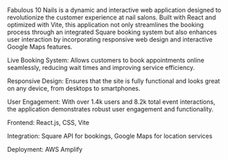 Fabulous 10 Nails is a dynamic and interactive web application designed to revolutionize the customer experience at nail salons. Built with React and optimized with Vite, this application not only streamlines the booking process through an integrated Square booking system but also enhances user interaction by incorporating responsive web design and interactive Google Maps features.

Live Booking System: Allows customers to book appointments online seamlessly, reducing wait times and improving service efficiency.

Responsive Design: Ensures that the site is fully functional and looks great on any device, from desktops to smartphones.

User Engagement: With over 1.4k users and 8.2k total event interactions, the application demonstrates robust user engagement and functionality.

Frontend: React.js, CSS, Vite

Integration: Square API for bookings, Google Maps for location services

Deployment: AWS Amplify
